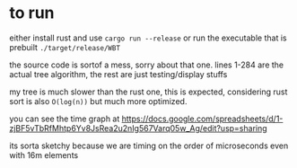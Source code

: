 # to run
either install rust and use `cargo run --release`
or run the executable that is prebuilt
`./target/release/WBT`

the source code is sortof a mess, sorry about that one.
lines 1-284 are the actual tree algorithm, the rest are just testing/display stuffs


my tree is much slower than the rust one, this is expected, considering rust sort is also `O(log(n))` but much more optimized.

you can see the time graph at https://docs.google.com/spreadsheets/d/1-zjBF5vTbRfMhtp6Yv8JsRea2u2nIg567Varq05w_Ag/edit?usp=sharing

its sorta sketchy because we are timing on the order of microseconds even with 16m elements
